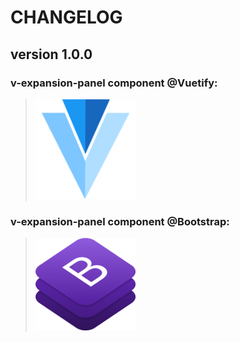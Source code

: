 # CHANGELOG
## **version 1.0.0**


### **v-expansion-panel component @Vuetify:**
> [![v-expansion-panel](../../../../assets/logo/V_Image.png)](https://vuetifyjs.com/en/components/expansion-panels#expansion-panel)


### **v-expansion-panel component @Bootstrap:**
> [![v-expansion-panel](../../../../assets/logo/B_Image.png)](https://getbootstrap.com/docs/4.0/components/collapse/)
